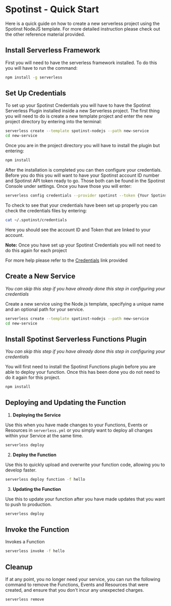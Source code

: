 <!--
title: Serverless Framework - Spotinst Guide - Quick Start
menuText: Quick Start
menuOrder: 2
description: Getting started with the Serverless Framework on AWS Lambda
layout: Doc
-->

# Spotinst - Quick Start

Here is a quick guide on how to create a new serverless project using the Spotinst NodeJS template. For more detailed instruction please check out the other reference material provided. 

## Install Serverless Framework
  First you will need to have the serverless framework installed. To do this you will have to run the command:

```bash
npm install -g serverless

```

## Set Up Credentials
  To set up your Spotinst Credentials you will have to have the Spotinst Serverless Plugin installed inside a new Serverless project. The first thing you will need to do is create a new template project and enter the new project directory by entering into the terminal:

```bash
serverless create --template spotinst-nodejs --path new-service
cd new-service
```

  Once you are in the project directory you will have to install the plugin but entering:

```bash
npm install
```

  After the installation is completed you can then configure your credentials. Before you do this you will want to have your Spotinst account ID number and Spotinst API token ready to go. Those both can be found in the Spotinst Console under settings. Once you have those you will enter:

```bash
serverless config credentials --provider spotinst --token {Your Spotinst API Token} --account {Your Spotinst Account ID}
```

  To check to see that your credentials have been set up properly you can check the credentials files by entering:

```bash
cat ~/.spotinst/credentials
```

  Here you should see the account ID and Token that are linked to your account.
  
  **Note:** Once you have set up your Spotinst Credentials you will not need to do this again for each project

  For more help please refer to the [Credentials](../credentials.md) link provided 

## Create a New Service
  *You can skip this step if you have already done this step in configuring your credentials*	
  
  Create a new service using the Node.js template, specifying a unique name and an optional path for your service.

```bash
serverless create --template spotinst-nodejs --path new-service
cd new-service
```

## Install Spotinst Serverless Functions Plugin
  *You can skip this step if you have already done this step in configuring your credentials*	

  You will first need to install the Spotinst Functions plugin before you are able to deploy your function. Once this has been done you do not need to do it again for this project. 

```bash
npm install
```

## Deploying and Updating the Function
  
1. **Deploying the Service**

  Use this when you have made changes to your Functions, Events or Resources in `serverless.yml` or you simply want to deploy all changes within your Service at the same time.

```bash
serverless deploy 
```

2. **Deploy the Function**

  Use this to quickly upload and overwrite your function code, allowing you to develop faster.

```bash
serverless deploy function -f hello
```

3. **Updating the Function**

  Use this to update your function after you have made updates that you want to push to production.
  
```bash
serverless deploy 
```

## Invoke the Function

  Invokes a Function

```bash
serverless invoke -f hello
```

## Cleanup

If at any point, you no longer need your service, you can run the following command to remove the Functions, Events and Resources that were created, and ensure that you don't incur any unexpected charges.

```bash
serverless remove
```
